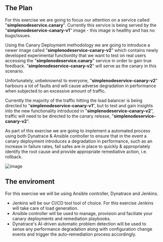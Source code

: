 ## The Plan

For this exercise we are going to focus our attention on a service called "**simplenodeservice.canary**". Currently this service is being served by the "**simplenodeservice-canary-v1**" image - this image is healthy and has no bugs/issues. 

Using the Canary Deployment methodology we are going to introduce a newer image called "**simplenodeservice-canary-v2**" which contains newly developed experimental functionlity that we want to test on real users accessing the "**simplenodeservice.canary**" service in order to gain true feedback. "**simplenodeservice-canary-v2**" will serve as the canary in this scenario. 

Unfortunately, unbeknownst to everyone, "**simplenodeservice-canary-v2**" harbours a lot of faults and will cause adverse degradation in performance when subjected to an excessive amount of traffic.

Currently the majority of the traffic hitting the load balancer is being directed to "**simplenodeservice-canary-v1**", but to test and gain insights into the new functionality introduced in "**simplenodeservice-canary-v2**", traffic will need to be directed to the canary release, "**simplenodeservice-canary-v2**". 

As part of this exercise we are going to implement a automated process using both Dynatrace & Ansible controller to ensure that in the event a canary deployment introduces a degradation in performance, such as an increase in failure rates, fail safes are in place to quickly & appropriately identify the root cause and provide appropriate remediative action, i.e. rollback. 

![image](https://user-images.githubusercontent.com/54576043/217051109-7b6c670b-1e76-4516-ba50-0431a153ab58.png)

## The enviroment

For this exercise we will be using Ansible controller, Dynatrace and Jenkins.

- Jenkins will be our CI/CD tool tool of choice. For this exercise Jenkins will take care of load generation.
- Ansible controller will be used to manage, provision and faciliate your canary deployments and remediation playbooks.
- Dynatrace's AI-driven automatic problem detection will be used to sense any performance degradation along with configuration change events and trigger the auto-remediation process accordingly.

